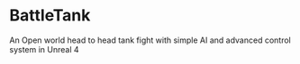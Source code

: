 # BattleTank
An Open world  head to head tank fight with simple AI and advanced control system in Unreal 4
